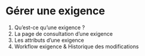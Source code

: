 
# Gérer une exigence
    

1. Qu’est-ce qu’une exigence ?  
2. La page de consultation d’une exigence 
3. Les attributs d’une exigence 
4. Workflow exigence & Historique des modifications


<!--stackedit_data:
eyJoaXN0b3J5IjpbLTMyMDAxOTc4MSwxMDQyMjIwNzJdfQ==
-->
